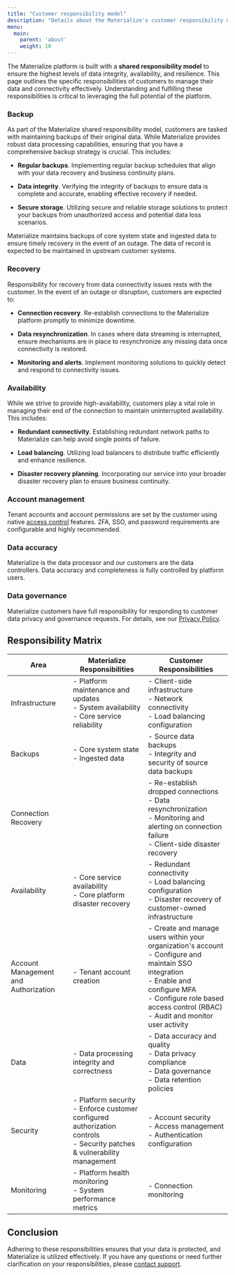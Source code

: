 ```yaml
---
title: "Customer responsibility model"
description: "Details about the Materialize's customer responsibility model."
menu:
  main:
    parent: 'about'
    weight: 10
---
```


The Materialize platform is built with a **shared responsibility model** to
ensure the highest levels of data integrity, availability, and resilience. This
page outlines the specific responsibilities of customers to manage their data
and connectivity effectively. Understanding and fulfilling these
responsibilities is critical to leveraging the full potential of the platform.

### Backup

As part of the Materialize shared responsibility model, customers are tasked
with maintaining backups of their original data. While Materialize provides
robust data processing capabilities, ensuring that you have a comprehensive
backup strategy is crucial. This includes:

- **Regular backups**. Implementing regular backup schedules that align with
    your data recovery and business continuity plans.

- **Data integrity**. Verifying the integrity of backups to ensure data is
    complete and accurate, enabling effective recovery if needed.

- **Secure storage**. Utilizing secure and reliable storage solutions to protect
    your backups from unauthorized access and potential data loss scenarios.

Materialize maintains backups of core system state and ingested data to ensure
timely recovery in the event of an outage. The data of record is expected to be
maintained in upstream customer systems.

### Recovery

Responsibility for recovery from data connectivity issues rests with the
customer. In the event of an outage or disruption, customers are expected to:

- **Connection recovery**. Re-establish connections to the Materialize platform
    promptly to minimize downtime.

- **Data resynchronization**. In cases where data streaming is interrupted,
    ensure mechanisms are in place to resynchronize any missing data once
    connectivity is restored.

- **Monitoring and alerts**. Implement monitoring solutions to quickly detect
    and respond to connectivity issues.

### Availability

While we strive to provide high-availability, customers play a vital role in
managing their end of the connection to maintain uninterrupted availability.
This includes:

- **Redundant connectivity**. Establishing redundant network paths to
    Materialize can help avoid single points of failure.

- **Load balancing**. Utilizing load balancers to distribute traffic efficiently
    and enhance resilience.

- **Disaster recovery planning**. Incorporating our service into your broader
    disaster recovery plan to ensure business continuity.

### Account management

Tenant accounts and account permissions are set by the customer using native
[access control](https://materialize.com/docs/manage/access-control/) features.
2FA, SSO, and password requirements are configurable and highly recommended.

### Data accuracy

Materialize is the data processor and our customers are the data controllers.
Data accuracy and completeness is fully controlled by platform users.

### Data governance

Materialize customers have full responsibility for responding to customer data
privacy and governance requests. For details, see our [Privacy Policy](https://materialize.com/privacy-policy/).

## Responsibility Matrix

| Area | Materialize Responsibilities | Customer Responsibilities |
|------|----------------------------|-------------------------|
| Infrastructure | - Platform maintenance and updates<br>- System availability<br>- Core service reliability | - Client-side infrastructure<br>- Network connectivity<br>- Load balancing configuration |
| Backups | - Core system state<br>- Ingested data | - Source data backups<br>- Integrity and security of source data backups |
| Connection Recovery |  | - Re-establish dropped connections<br>- Data resynchronization<br>- Monitoring and alerting on connection failure<br>- Client-side disaster recovery |
| Availability | - Core service availability<br>- Core platform disaster recovery | - Redundant connectivity<br>- Load balancing configuration<br>- Disaster recovery of customer-owned infrastructure |
| Account Management and Authorization | - Tenant account creation | - Create and manage users within your organization's account<br>- Configure and maintain SSO integration<br>- Enable and configure MFA<br>- Configure role based access control (RBAC)<br>- Audit and monitor user activity |
| Data | - Data processing integrity and correctness | - Data accuracy and quality<br>- Data privacy compliance<br>- Data governance<br>- Data retention policies |
| Security | - Platform security<br>- Enforce customer configured authorization controls<br>- Security patches & vulnerability management | - Account security<br>- Access management<br>- Authentication configuration |
| Monitoring | - Platform health monitoring<br>- System performance metrics | - Connection monitoring<br> |
## Conclusion

Adhering to these responsibilities ensures that your data is protected, and
Materialize is utilized effectively. If you have any questions or need further
clarification on your responsibilities, please [contact support](/support).
